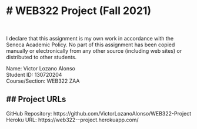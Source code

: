 <h1># WEB322 Project (Fall 2021)</h1><br>

<p>I declare that this assignment is my own work in accordance with the Seneca Academic Policy. No part of this assignment has been copied manually or electronically from any other source (including web sites) or distributed to other students.</p>
<p>
Name: Victor Lozano Alonso<br>
Student ID: 130720204<br>
Course/Section: WEB322 ZAA<br>
</p>

<h2>## Project URLs</h2>
<p>GitHub Repository: https://github.com/VictorLozanoAlonso/WEB322-Project<br>
Heroku URL: https://web322--project.herokuapp.com/</p>